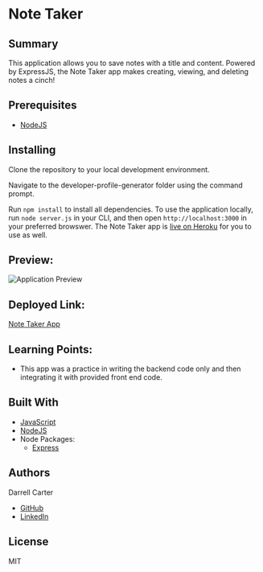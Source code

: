 # Note Taker

## Summary
This  application allows you to save notes with a title and content. Powered by ExpressJS, the Note Taker app makes creating, viewing, and deleting notes a cinch!

## Prerequisites
* [NodeJS](https://nodejs.org/)

## Installing

Clone the repository to your local development environment.


Navigate to the developer-profile-generator folder using the command prompt.

Run `npm install` to install all dependencies. To use the application locally, run `node server.js` in your CLI, and then open `http://localhost:3000` in your preferred browswer. The Note Taker app is [live on Heroku](https://git.heroku.com/tranquil-cove-04314.git) for you to use as well.

## Preview:
![Application Preview](demo.gif)

## Deployed Link:
[Note Taker App](https://dcarter45.github.io/note-taker/)

## Learning Points:
* This app was a practice in writing the backend code only and then integrating it with provided front end code.


## Built With
* [JavaScript](https://developer.mozilla.org/en-US/docs/Web/JavaScript)
* [NodeJS](https://nodejs.org/)
* Node Packages:
    * [Express](https://www.npmjs.com/package/express)

## Authors
Darrell Carter
* [GitHub](https://github.com/dcarter45)
* [LinkedIn](https://www.linkedin.com/in/darrell-carter-5030a3a9/)

## License
MIT